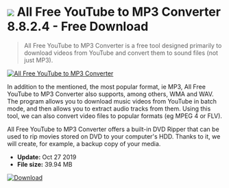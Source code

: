 # ![](https://cdn.softexe.net/static/icon/b/all-free-youtube-to-mp3-converter-10107.png) All Free YouTube to MP3 Converter 8.8.2.4 - Free Download

> All Free YouTube to MP3 Converter is a free tool designed primarily to download videos from YouTube and convert them to sound files (not just MP3).

[![All Free YouTube to MP3 Converter](https://gallery.dpcdn.pl/imgc/Tools/83133/g_-_420x350_1.5_-_x4300eedb-6ef4-4165-a58d-2d7587f60122.jpg)](https://softexe.net/win/internet/file-downloader/all-free-youtube-to-mp3-converter:pRpRg.html)

In addition to the mentioned, the most popular format, ie MP3, All Free YouTube to MP3 Converter also supports, among others, WMA and WAV. The program allows you to download music videos from YouTube in batch mode, and then allows you to extract audio tracks from them. Using this tool, we can also convert video files to popular formats (eg MPEG 4 or FLV).
 
 All Free YouTube to MP3 Converter offers a built-in DVD Ripper that can be used to rip movies stored on DVD to your computer's HDD. Thanks to it, we will create, for example, a backup copy of your media.


- **Update:** Oct 27 2019
- **File size:** 39.94 MB

[![Download](https://cdn.softexe.net/static/img/download.png)](https://softexe.net/win/internet/file-downloader/all-free-youtube-to-mp3-converter:pRpRg.html)

